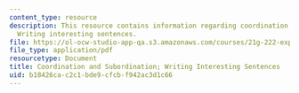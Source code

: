 ```yaml
---
content_type: resource
description: This resource contains information regarding coordination and subordination;
  Writing interesting sentences.
file: https://ol-ocw-studio-app-qa.s3.amazonaws.com/courses/21g-222-expository-writing-for-bilingual-students-fall-2002/b18426cac2c1bde9cfcbf942ac3d1c66_MIT21G_222F02_Coordination.pdf
file_type: application/pdf
resourcetype: Document
title: Coordination and Subordination; Writing Interesting Sentences
uid: b18426ca-c2c1-bde9-cfcb-f942ac3d1c66
---
```

